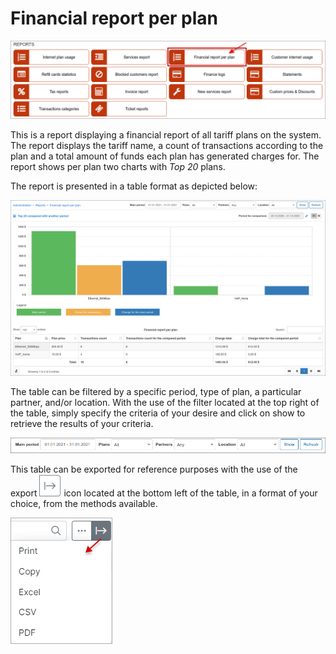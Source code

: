 Financial report per plan
==========

![Financial report per plan](1.png)

This is a report displaying a financial report of all tariff plans on the system. The report displays the tariff name, a count of transactions according to the plan and a total amount of funds each plan has generated charges for. The report shows per plan two charts with *Top 20* plans.

The report is presented in a table format as depicted below:

![Financial report per plan](2.png)

The table can be filtered by a specific period, type of plan, a particular partner, and/or location. With the use of the filter located at the top right of the table, simply specify the criteria of your desire and click on show to retrieve the results of your criteria.

![Filter](3.png)

This table can be exported for reference purposes with the use of the export ![export](export.png) icon located at the bottom left of the table, in a format of your choice, from the methods available.

![Filter](export1.png)
